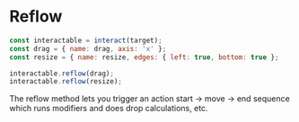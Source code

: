 Reflow
======

```js
const interactable = interact(target);
const drag = { name: drag, axis: 'x' };
const resize = { name: resize, edges: { left: true, bottom: true };

interactable.reflow(drag);
interactable.reflow(resize);

```

The reflow method lets you trigger an action start -> move -> end sequence which
runs modifiers and does drop calculations, etc.
